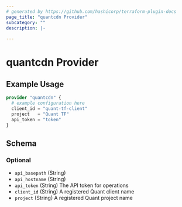 ```yaml
---
# generated by https://github.com/hashicorp/terraform-plugin-docs
page_title: "quantcdn Provider"
subcategory: ""
description: |-
  
---
```


# quantcdn Provider



## Example Usage

```terraform
provider "quantcdn" {
  # example configuration here
  client_id = "quant-tf-client"
  project   = "Quant TF"
  api_token = "token"
}
```

<!-- schema generated by tfplugindocs -->
## Schema

### Optional

- `api_basepath` (String)
- `api_hostname` (String)
- `api_token` (String) The API token for operations
- `client_id` (String) A registered Quant client name
- `project` (String) A registered Quant project name
